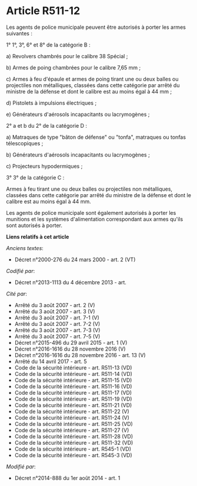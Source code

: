 # Article R511-12

Les agents de police municipale peuvent être autorisés à porter les armes suivantes : 

1° 1°, 3°, 6° et 8° de la catégorie B : 

a) Revolvers chambrés pour le calibre 38 Spécial ; 

b) Armes de poing chambrées pour le calibre 7,65 mm ; 

c) Armes à feu d'épaule et armes de poing tirant une ou deux balles ou projectiles non métalliques, classées dans cette
catégorie par arrêté du ministre de la défense et dont le calibre est au moins égal à 44 mm ; 

d) Pistolets à impulsions électriques ; 

e) Générateurs d'aérosols incapacitants ou lacrymogènes ; 

2° a et b du 2° de la catégorie D : 

a) Matraques de type "bâton de défense" ou "tonfa", matraques ou tonfas télescopiques ; 

b) Générateurs d'aérosols incapacitants ou lacrymogènes ; 

c) Projecteurs hypodermiques ; 

3° 3° de la catégorie C : 

Armes à feu tirant une ou deux balles ou projectiles non métalliques, classées dans cette catégorie par arrêté du ministre de
la défense et dont le calibre est au moins égal à 44 mm.

Les agents de police municipale sont également autorisés à porter les munitions et les systèmes d'alimentation correspondant
aux armes qu'ils sont autorisés à porter.

**Liens relatifs à cet article**

_Anciens textes_:

  - Décret n°2000-276 du 24 mars 2000 - art. 2 (VT)

_Codifié par_:

  - Décret n°2013-1113 du 4 décembre 2013 - art.

_Cité par_:

  - Arrêté du 3 août 2007 - art. 2 (V)
  - Arrêté du 3 août 2007 - art. 3 (V)
  - Arrêté du 3 août 2007 - art. 7-1 (V)
  - Arrêté du 3 août 2007 - art. 7-2 (V)
  - Arrêté du 3 août 2007 - art. 7-3 (V)
  - Arrêté du 3 août 2007 - art. 7-5 (V)
  - Décret n°2015-496 du 29 avril 2015 - art. 1 (V)
  - Décret n°2016-1616 du 28 novembre 2016 (V)
  - Décret n°2016-1616 du 28 novembre 2016 - art. 13 (V)
  - Arrêté du 14 avril 2017 - art. 5
  - Code de la sécurité intérieure - art. R511-13 (VD)
  - Code de la sécurité intérieure - art. R511-14 (VD)
  - Code de la sécurité intérieure - art. R511-15 (VD)
  - Code de la sécurité intérieure - art. R511-16 (VD)
  - Code de la sécurité intérieure - art. R511-17 (VD)
  - Code de la sécurité intérieure - art. R511-19 (VD)
  - Code de la sécurité intérieure - art. R511-21 (VD)
  - Code de la sécurité intérieure - art. R511-22 (V)
  - Code de la sécurité intérieure - art. R511-24 (V)
  - Code de la sécurité intérieure - art. R511-25 (VD)
  - Code de la sécurité intérieure - art. R511-27 (V)
  - Code de la sécurité intérieure - art. R511-28 (VD)
  - Code de la sécurité intérieure - art. R511-32 (VD)
  - Code de la sécurité intérieure - art. R545-1 (VD)
  - Code de la sécurité intérieure - art. R545-3 (VD)

_Modifié par_:

  - Décret n°2014-888 du 1er août 2014 - art. 1
